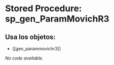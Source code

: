 # Stored Procedure: sp_gen_ParamMovichR3

## Usa los objetos:
- [[gen_parammovichr3]]

*No code available.*
